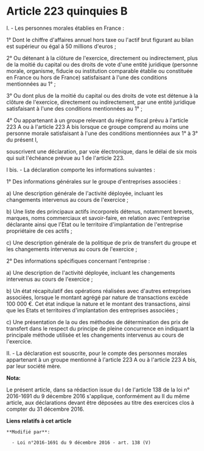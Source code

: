 # Article 223 quinquies B

I. - Les personnes morales établies en France : 

1°  Dont le chiffre d'affaires annuel hors taxe ou l'actif brut figurant au  bilan est supérieur ou égal à 50 millions
d'euros ; 

2° Ou détenant à la clôture de l'exercice, directement ou  indirectement, plus de la moitié du capital ou des droits de vote
d'une  entité juridique (personne morale, organisme, fiducie ou institution  comparable établie ou constituée en France ou
hors de France)  satisfaisant à l'une des conditions mentionnées au 1° ; 

3° Ou dont plus de la moitié du capital ou des droits de vote est  détenue à la clôture de l'exercice, directement ou
indirectement, par  une entité juridique satisfaisant à l'une des conditions mentionnées au  1° ; 

4° Ou appartenant à un groupe relevant du  régime fiscal prévu à l'article 223 A ou à l'article 223 A bis lorsque  ce groupe
comprend au moins une personne morale satisfaisant à l'une des  conditions mentionnées aux 1° à 3° du présent I, 

souscrivent une déclaration, par voie électronique, dans le délai de  six mois qui suit l'échéance prévue au 1 de l'article
223. 

I bis. - La déclaration comporte les informations suivantes :

1° Des informations générales sur le groupe d'entreprises associées : 

a) Une description générale de l'activité déployée, incluant les changements intervenus au cours de l'exercice ; 

b) Une liste des principaux actifs incorporels détenus, notamment brevets, marques, noms commerciaux et savoir-faire, en
relation avec l'entreprise déclarante ainsi que l'Etat ou le territoire d'implantation de l'entreprise propriétaire de ces
actifs ; 

c) Une description générale de la politique de prix de transfert du groupe et les changements intervenus au cours de
l'exercice ; 

2° Des informations spécifiques concernant l'entreprise : 

a) Une description de l'activité déployée, incluant les changements intervenus au cours de l'exercice ; 

b) Un état récapitulatif des opérations réalisées avec d'autres entreprises associées, lorsque le montant agrégé par nature
de transactions excède 100 000 €. Cet état indique la nature et le montant des transactions, ainsi que les Etats et
territoires d'implantation des entreprises associées ; 

c) Une présentation de la ou des méthodes de détermination des prix de transfert dans le respect du principe de pleine
concurrence en indiquant la principale méthode utilisée et les changements intervenus au cours de l'exercice.

II. - La déclaration est souscrite, pour le compte des personnes morales appartenant à un groupe mentionné à l'article 223 A
ou à l'article 223 A bis, par leur société mère.

**Nota:**

Le présent article, dans sa rédaction issue du I de l'article 138 de la loi n° 2016-1691 du 9 décembre 2016  s'applique,
conformément au II du même article, aux déclarations devant être déposées au titre des exercices clos à compter du 31
décembre 2016.

**Liens relatifs à cet article**

	**Modifié par**:

	  - Loi n°2016-1691 du 9 décembre 2016 - art. 138 (V)
